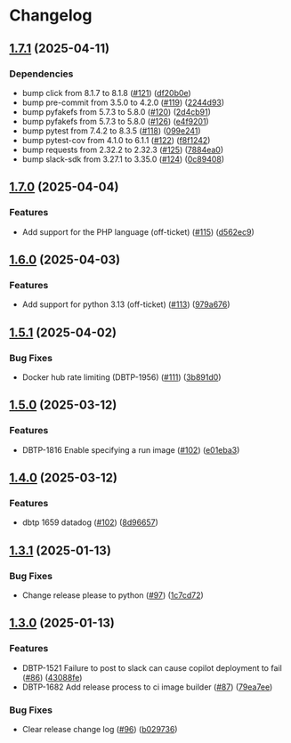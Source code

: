 # Changelog

## [1.7.1](https://github.com/uktrade/ci-image-builder/compare/1.7.0...1.7.1) (2025-04-11)


### Dependencies

* bump click from 8.1.7 to 8.1.8 ([#121](https://github.com/uktrade/ci-image-builder/issues/121)) ([df20b0e](https://github.com/uktrade/ci-image-builder/commit/df20b0e7ad00daf932ae162e34233187f9e383f7))
* bump pre-commit from 3.5.0 to 4.2.0 ([#119](https://github.com/uktrade/ci-image-builder/issues/119)) ([2244d93](https://github.com/uktrade/ci-image-builder/commit/2244d93a808c5e20bf0d14c9e4649362c07dbf69))
* bump pyfakefs from 5.7.3 to 5.8.0 ([#120](https://github.com/uktrade/ci-image-builder/issues/120)) ([2d4cb91](https://github.com/uktrade/ci-image-builder/commit/2d4cb91f3b0d892470219aa6943690ef43151658))
* bump pyfakefs from 5.7.3 to 5.8.0 ([#126](https://github.com/uktrade/ci-image-builder/issues/126)) ([e4f9201](https://github.com/uktrade/ci-image-builder/commit/e4f9201738131752646f3d00fb725587aadb7162))
* bump pytest from 7.4.2 to 8.3.5 ([#118](https://github.com/uktrade/ci-image-builder/issues/118)) ([099e241](https://github.com/uktrade/ci-image-builder/commit/099e2418e86498932b2bd0f82635be104ad071c9))
* bump pytest-cov from 4.1.0 to 6.1.1 ([#122](https://github.com/uktrade/ci-image-builder/issues/122)) ([f8f1242](https://github.com/uktrade/ci-image-builder/commit/f8f124204c498f511ad542aa6847bbf3c3691337))
* bump requests from 2.32.2 to 2.32.3 ([#125](https://github.com/uktrade/ci-image-builder/issues/125)) ([7884ea0](https://github.com/uktrade/ci-image-builder/commit/7884ea0e38864f71c2cfc809f352164998d2366d))
* bump slack-sdk from 3.27.1 to 3.35.0 ([#124](https://github.com/uktrade/ci-image-builder/issues/124)) ([0c89408](https://github.com/uktrade/ci-image-builder/commit/0c89408b17d08f030a2b06fd78ad0d1ffa0d74ff))

## [1.7.0](https://github.com/uktrade/ci-image-builder/compare/1.6.0...1.7.0) (2025-04-04)


### Features

* Add support for the PHP language (off-ticket) ([#115](https://github.com/uktrade/ci-image-builder/issues/115)) ([d562ec9](https://github.com/uktrade/ci-image-builder/commit/d562ec941ace34af92cfe811b01286c3beb7d1d5))

## [1.6.0](https://github.com/uktrade/ci-image-builder/compare/1.5.1...1.6.0) (2025-04-03)


### Features

* Add support for python 3.13 (off-ticket) ([#113](https://github.com/uktrade/ci-image-builder/issues/113)) ([979a676](https://github.com/uktrade/ci-image-builder/commit/979a67688dc40e2bdfec04764b6d2197f04ff211))

## [1.5.1](https://github.com/uktrade/ci-image-builder/compare/1.5.0...1.5.1) (2025-04-02)


### Bug Fixes

* Docker hub rate limiting (DBTP-1956) ([#111](https://github.com/uktrade/ci-image-builder/issues/111)) ([3b891d0](https://github.com/uktrade/ci-image-builder/commit/3b891d061a5afee21163cc3f0b1d14f1ef749cc9))

## [1.5.0](https://github.com/uktrade/ci-image-builder/compare/1.4.0...1.5.0) (2025-03-12)


### Features

* DBTP-1816 Enable specifying a run image ([#102](https://github.com/uktrade/ci-image-builder/issues/103)) ([e01eba3](https://github.com/uktrade/ci-image-builder/commit/e01eba3fed9562997dd72a64448a599b4062a0eb))

## [1.4.0](https://github.com/uktrade/ci-image-builder/compare/1.3.1...1.4.0) (2025-03-12)


### Features

* dbtp 1659 datadog ([#102](https://github.com/uktrade/ci-image-builder/issues/102)) ([8d96657](https://github.com/uktrade/ci-image-builder/commit/8d96657fffa4b465824902f48203ff6ed2f43835))

## [1.3.1](https://github.com/uktrade/ci-image-builder/compare/1.3.0...1.3.1) (2025-01-13)


### Bug Fixes

* Change release please to python ([#97](https://github.com/uktrade/ci-image-builder/issues/97)) ([1c7cd72](https://github.com/uktrade/ci-image-builder/commit/1c7cd7251968b0b67ba9d74151728f840b17bae4))

## [1.3.0](https://github.com/uktrade/ci-image-builder/compare/1.2.1...1.3.0) (2025-01-13)


### Features

* DBTP-1521 Failure to post to slack can cause copilot deployment to fail ([#86](https://github.com/uktrade/ci-image-builder/issues/86)) ([43088fe](https://github.com/uktrade/ci-image-builder/commit/43088fe3c5d6e1d3e98effebe1f65a3bd5d920d0))
* DBTP-1682 Add release process to ci image builder ([#87](https://github.com/uktrade/ci-image-builder/issues/87)) ([79ea7ee](https://github.com/uktrade/ci-image-builder/commit/79ea7ee0b5812e47c9a710d96681a6791027be8a))


### Bug Fixes

* Clear release change log ([#96](https://github.com/uktrade/ci-image-builder/issues/96)) ([b029736](https://github.com/uktrade/ci-image-builder/commit/b029736b107d0bab0f755b2a79220627826a34e3))

